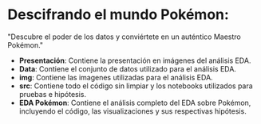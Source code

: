 # Descifrando el mundo Pokémon:
"Descubre el poder de los datos y conviértete en un auténtico Maestro Pokémon." 

- **Presentación**: Contiene la presentación en imágenes del análisis EDA.  
- **Data**: Contiene el conjunto de datos utilizado para el análisis EDA.
- **img**: Contiene las imagenes utilizadas para el análisis EDA. 
- **src**: Contiene todo el código sin limpiar y los notebooks utilizados para pruebas e hipótesis.  
- **EDA Pokémon**: Contiene el análisis completo del EDA sobre Pokémon, incluyendo el código, las visualizaciones y sus respectivas hipótesis.  

